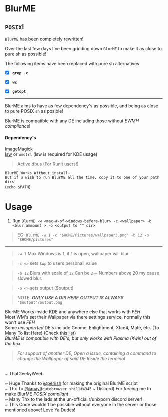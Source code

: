 # BlurME
## `POSIX`!
`BlurME` has been completely rewritten!

Over the last few days I've been grinding down `BlurME` to make it as close to pure sh as possible!

The following items have been replaced with pure sh alternatives 

- [x] **`grep -c`**  
- [x] **`wc`**  
- [x] **`getopt`**  


***
<!--[BlurME-gif](https://github.com/ThatGeekyWeeb/files/blob/master/BlurME.gif)-->
BlurME aims to have as few dependency's as possible, and being as close to pure POSIX `sh` as posible! 

BlurME is compatible with any DE including those without *EWMH compliance*!
#### Dependency's 
[ImageMagick](dependency)
\
[lsw](https://tools.suckless.org/x/lsw/) or `wmctrl` (lsw is required for KDE usage)
> Active dbus (For Runit users!)

`BlurME Works Without install~`\
`But if u wish to run BlurME all the time, copy it to one of your path dirs` 
\
(```echo $PATH```)
# Usage
1. Run `BlurME -w <max-#-of-windows-before-blur> -c <wallpaper> -b <blur ammount > -o <output to "" dir>`
> EG: `BlurME -w 1 -c "$HOME/Pictures/wallpaper3.png" -b 12 -o "$HOME/pictures"`
***
> `-w 1` Max Windows is 1, if 1 is open, wallpaper will blur.

> `-c <>` sets `$wp` to users personall value 

> `-b 12` Blurs with scale of `12` Can be `2-∞` Numbers above 20 my cause slowed blur.

> `-o <>` sets output ($output)

>NOTE: ***ONLY USE A DIR HERE*** ***OUTPUT IS ALWAYS*** `"$output"/output.png` 

BlurME Works inside KDE and anywhere else that works with *FEH*
\
Most WM's set their Wallpaper via there settings service, normally this won't use *FEH*
\
Some *unsuporrted* DE's include Gnome, Enlightment, Xfce4, Mate, etc. (To Many To list Here) (Check this [list](https://wiki.archlinux.org/index.php/window_manager#Overview))
\
*BlurME is compatible with DE's, but only works with Plasma (Kwin) out of the box* 
>*For support of another DE, Open a issue, containing a command to change the Wallpaper of said DE Inside the terminal*

\
~ ThatGeekyWeeb
<!-- Wow You're Reading the code for my README! Shoutout to you dude! -->
~ Huge Thanks to [@periish](https://github.com/periish/) for making the original BlurME script
\
~ Thx To [@ianayl](https://github.com/ianayl)(`qutebrowser shill#4345` ~ Discord) For *forcing* me to make BlurME *POSIX compliant*
\
~ Many Thx to the lads at the un-official r/unixporn discord server!
\
~ This Code wouldn't be possible without everyone in the server or those mentioned above! Love Ya Dudes!


